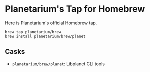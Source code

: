 Planetarium's Tap for Homebrew
==============================

Here is Planetarium's official Homebrew tap.

~~~~ console
brew tap planetarium/brew
brew install planetarium/brew/planet
~~~~


Casks
-----

 -  `planetarium/brew/planet`: Libplanet CLI tools
